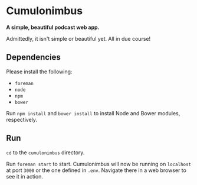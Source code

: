 # Cumulonimbus

**A simple, beautiful podcast web app.**

Admittedly, it isn't simple or beautiful yet. All in due course!

## Dependencies

Please install the following:

+ `foreman`
+ `node`
+ `npm`
+ `bower`

Run `npm install` and `bower install` to install Node and Bower modules, respectively.

## Run

`cd` to the `cumulonimbus` directory.

Run `foreman start` to start. Cumulonimbus will now be running on `localhost` at port `3000` or the one defined in `.env`. Navigate there in a web browser to see it in action.
